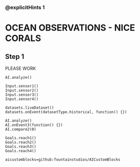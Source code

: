 ### @explicitHints 1

# OCEAN OBSERVATIONS - NICE CORALS

## Step 1
PLEASE WORK

```template
AI.analyze()
```

```ghost
Input.sensor1()
Input.sensor2()
Input.sensor3()
Input.sensor4()

datasets.liveDataset()
datasets.onEvent(datasetType.historical, function() {})

AI.analyze()
AI.onEvent3(function() {})
AI.compare2(0)

Goals.reach1()
Goals.reach2()
Goals.reach3()
Goals.reach4()
```

```package
aicustomblocks=github:fountainstudios/AICustomBlocks
```
